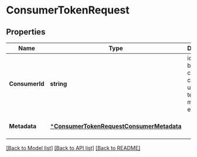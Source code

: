 # ConsumerTokenRequest

## Properties
Name | Type | Description | Notes
------------ | ------------- | ------------- | -------------
**ConsumerId** | **string** | id that links back to the consumer, can be a user_id, tenant_id, machine_id, etc | [optional] [default to null]
**Metadata** | [***ConsumerTokenRequestConsumerMetadata**](ConsumerTokenRequest_ConsumerMetadata.md) |  | [optional] [default to null]

[[Back to Model list]](../README.md#documentation-for-models) [[Back to API list]](../README.md#documentation-for-api-endpoints) [[Back to README]](../README.md)

